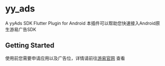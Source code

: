 # yy_ads

A yyAds SDK Flutter Plugin for Android
本插件可以帮助您快速接入Android原生游易广告SDK

## Getting Started
使用前您需要申请应用以及广告位，详情请前往[游易官网](https://hlhjapp.com/portal/cashtheflow/index) 查看


